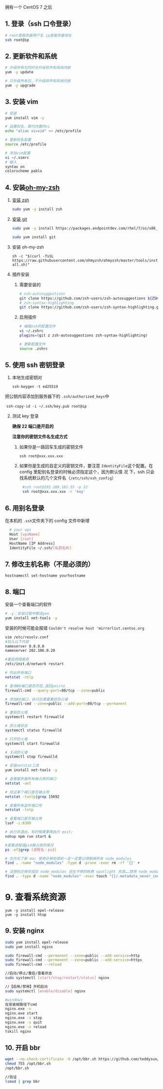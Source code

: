 拥有一个 CentOS 7 之后

## 1. 登录（ssh 口令登录）

```bash
# root是服务器用户名 ip是服务器地址
ssh root@ip
```



## 2. 更新软件和系统

```bash
# 升级所有包同时也升级软件和系统内核
yum -y update

# 只升级所有包，不升级软件和系统内核
yum -y upgrade
```



## 3. 安装 vim

```bash
# 安装
yum install vim -y

# 设置别名，替代内置的vi
echo "alias vi=vim" >> /etc/profile

# 更新别名配置
source /etc/profile

# 添加vim配置
vi ~/.vimrc
# 输入
syntax on
colorscheme pablo
```



## 4. 安装[oh-my-zsh](https://github.com/ohmyzsh/ohmyzsh)

1. [安装 zsh](https://github.com/ohmyzsh/ohmyzsh/wiki/Installing-ZSH)

   ```bash
   sudo yum -y install zsh
   ```

2. [安装 git](https://computingforgeeks.com/install-git-2-on-centos-7/)

   ```bash
   sudo yum -y install https://packages.endpointdev.com/rhel/7/os/x86_64/endpoint-repo.x86_64.rpm

   sudo yum install git
   ```

3. 安装 oh-my-zsh

   `sh -c "$(curl -fsSL https://raw.githubusercontent.com/ohmyzsh/ohmyzsh/master/tools/install.sh)"`

4. 插件安装

   1. 需要安装的

      ```bash
      # zsh-autosuggestions
      git clone https://github.com/zsh-users/zsh-autosuggestions ${ZSH_CUSTOM:-~/.oh-my-zsh/custom}/plugins/zsh-autosuggestions
      # zsh-syntax-highlighting
      git clone https://github.com/zsh-users/zsh-syntax-highlighting.git ${ZSH_CUSTOM:-~/.oh-my-zsh/custom}/plugins/zsh-syntax-highlighting
      ```

   2. 启用插件

      ```bash
      # 编辑zsh的配置文件
      vi ~/.zshrc
      plugins=(git z zsh-autosuggestions zsh-syntax-highlighting)
      
      # 更新配置文件
      source .zshrc
      ```



## 5. 使用 ssh 密钥登录

1. 本地生成密钥对

 	`ssh-keygen -t ed25519`

 把公钥内容添加到服务器下的 `.ssh/authorized_keys`中

​	 `ssh-copy-id -i ~/.ssh/key.pub root@ip`

2. 测试 key 登录

 	**确保 22 端口是开启的**
 	
 	**注意你的密钥文件名生成方式**
 	
 	1. 如果你是一路回车生成的密钥文件
 	
 		`ssh root@xxx.xxx.xxx`
 	
 	2. 如果你是生成的自定义的密钥文件，要注意 `IdentityFile`这个配置。在 config 里配别名登录的时候必须指定这个，因为默认情 况		下，ssh 只会找系统默认的几个文件名（`/etc/ssh/ssh_config`）

```bash
		#ssh root@192.168.182.55 -p 22
		ssh root@xxx.xxx.xxx -r 'key'
```



## 6. 用别名登录

 在本机的 `.ssh`文件夹下的 config 文件中新增

```bash
  # your vps
  Host [vpsName]
  User [root]
  HostName [IP Address]
  IdentityFile ~/.ssh/[私钥名称]
```



## 7. 修改主机名称（不是必须的）

`hostnamectl set-hostname yourhostname`



## 8. 端口

安装一个查看端口的软件

```bash
# -y：安装过程中都选yes
yum install net-tools -y
```

安装的时候可能会报错 `Couldn't resolve host 'mirrorlist.centos.org`

```bash
vim /etc/resolv.conf
#加入以下内容
nameserver 8.8.8.8
nameserver 202.106.0.20

#重启网络服务
/etc/init.d/network restart
```

```bash
# 列出所有端口
netstat -ntlp

# 查询80端口是否开启,返回yes/no
firewall-cmd --query-port=80/tcp --zone=public

# 添加80端口，执行后需要重启防火墙
firewall-cmd --zone=public --add-port=80/tcp --permanent

# 重启防火墙
systemctl restart firewalld

# 防火墙状态
systemctl status firewalld

# 打开防火墙
systemctl start firewalld

# 关闭防火墙
systemctl stop firewalld
```

```bash
# 安装netstat工具
yum install net-tools -y

# 查看服务器所有被占用的端口
netstat -ant

# 验证某个端口是否被占用
netstat -tunlp|grep 15692

# 查看所有监听端口号
netstat -lntp
```

```bash
# 查看端口是否被占用
lsof -i:8300

# 执行并退出，有时候需要再执行 exit;
nohup npm run start &

#查看进程或pid被占用的情况
ps -ef|grep [进程名｜pid]

# 在你买了新 mac 使用迁移助理前一定一定要记得删掉所有 node_modules
find . -name "node_modules" -type d -prune -exec rm -rf '{}' +

# 没想到迁移完成后 node_modules 还在不停的耗费 spotlight 资源……禁用 node_modules 的索引：
find . -type d -name "node_modules" -exec touch "{}/.metadata_never_index" \
```

# 9. 查看系统资源

```bas
yum -y install epel-release
yum -y install htop
```



## 9. 安装 nginx

```bash
sudo yum install epel-release
sudo yum install nginx

sudo firewall-cmd --permanent --zone=public --add-service=http
sudo firewall-cmd --permanent --zone=public --add-service=https
sudo firewall-cmd --reload

//启动/停止/重启/查看状态
sudo systemctl [start/stop/restart/status] nginx

//【启用/禁用】开机启动
sudo systemctl [enable/disable] nginx

#windows
在安装根路径下cmd
nginx.exe -v
nginx.exe start
nginx.exe -s stop
nginx.exe -s quit
nginx.exe -s reload
tskill nginx

```

## 10. 开启 bbr

```bash
wget --no-check-certificate -O /opt/bbr.sh https://github.com/teddysun/across/raw/master/bbr.sh
chmod 755 /opt/bbr.sh
/opt/bbr.sh

//验证
lsmod | grep bbr
```
